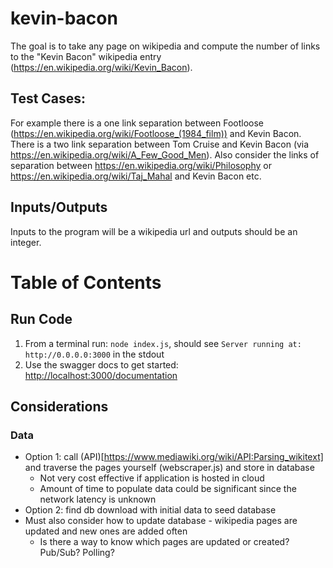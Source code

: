 # kevin-bacon
The goal is to take any page on wikipedia and compute the number of links to the "Kevin Bacon" wikipedia entry (https://en.wikipedia.org/wiki/Kevin_Bacon).


## Test Cases:
For example there is a one link separation between Footloose (https://en.wikipedia.org/wiki/Footloose_(1984_film)) and Kevin Bacon.
There is a two link separation between Tom Cruise and Kevin Bacon (via https://en.wikipedia.org/wiki/A_Few_Good_Men).
Also consider the links of separation between https://en.wikipedia.org/wiki/Philosophy or https://en.wikipedia.org/wiki/Taj_Mahal and Kevin Bacon etc.

## Inputs/Outputs
Inputs to the program will be a wikipedia url and outputs should be an integer.

# Table of Contents

## Run Code
1. From a terminal run: `node index.js`, should see `Server running at: http://0.0.0.0:3000` in the stdout
2. Use the swagger docs to get started: [http://localhost:3000/documentation](http://localhost:3000/documentation)

## Considerations

### Data
- Option 1: call (API)[https://www.mediawiki.org/wiki/API:Parsing_wikitext] and traverse the pages yourself (webscraper.js) and store in database
    - Not very cost effective if application is hosted in cloud
    - Amount of time to populate data could be significant since the network latency is unknown
- Option 2: find db download with initial data to seed  database
- Must also consider how to update database - wikipedia pages are updated and new ones are added often
    - Is there a way to know which pages are updated or created? Pub/Sub? Polling?
